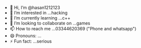 - 👋 Hi, I’m @hasan1212123
- 👀 I’m interested in ...hacking
- 🌱 I’m currently learning ...c++
- 💞️ I’m looking to collaborate on ...games
- 📫 How to reach me ...03344620369 ("Phone and whatsapp")
- 😄 Pronouns: ...
- ⚡ Fun fact: ...serious 

<!---
hasan1212123/hasan1212123 is a ✨ special ✨ repository because its `README.md` (this file) appears on your GitHub profile.
You can click the Preview link to take a look at your changes.
--->
